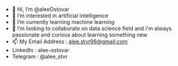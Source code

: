 - 👋 Hi, I’m @aleeOstovar
- 👀 I’m interested in artificial intelligence
- 🌱 I’m currently learning machine learning
- 💞️ I’m looking to collaborate on data science field and i'm always passionate and curious about learning something new
- 📫 My Email Address : alee.stvr96@gmail.com
- LinkedIn : alee-ostovar
- Telegram : @alee_stvr 

<!---
aleeOstovar/aleeOstovar is a ✨ special ✨ repository because its `README.md` (this file) appears on your GitHub profile.
You can click the Preview link to take a look at your changes.
--->
